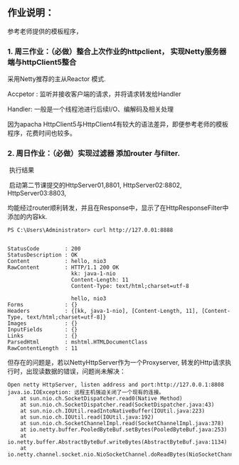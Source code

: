 

## 作业说明：

参考老师提供的模板程序，

### 1. 周三作业：（必做）整合上次作业的httpclient， 实现Netty服务器端与httpClient5整合

采用Netty推荐的主从Reactor 模式.

Accpetor : 监听并接收客户端的请求，并将请求转发给Handler

Handler: 一般是一个线程池进行后续I/O、编解码及相关处理



因为apacha HttpClient5与HttpClient4有较大的语法差异，即便参考老师的模板程序，花费时间也较多。

### 2. 周日作业：（必做）实现过滤器      添加router 与filter.

​        执行结果

​       启动第二节课提交的HttpServer01,8801,   HttpServer02:8802, HttpServer03:8803,

​        均能经过router顺利转发，并且在Response中，显示了在HttpResponseFilter中添加的内容kk. 

```
PS C:\Users\Administrator> curl http://127.0.01:8888


StatusCode        : 200
StatusDescription : OK
Content           : hello, nio3
RawContent        : HTTP/1.1 200 OK
                    kk: java-1-nio
                    Content-Length: 11
                    Content-Type: text/html;charset=utf-8

                    hello, nio3
Forms             : {}
Headers           : {[kk, java-1-nio], [Content-Length, 11], [Content-Type, text/html;charset=utf-8]}
Images            : {}
InputFields       : {}
Links             : {}
ParsedHtml        : mshtml.HTMLDocumentClass
RawContentLength  : 11

```

 但存在的问题是，若以NettyHttpServer作为一个Proxyserver, 转发的Http请求执行时，出现读数据的错误，问题尚未解决：

```
Open netty HttpServer, listen address and port:http://127.0.0.1:8808
java.io.IOException: 远程主机强迫关闭了一个现有的连接。
	at sun.nio.ch.SocketDispatcher.read0(Native Method)
	at sun.nio.ch.SocketDispatcher.read(SocketDispatcher.java:43)
	at sun.nio.ch.IOUtil.readIntoNativeBuffer(IOUtil.java:223)
	at sun.nio.ch.IOUtil.read(IOUtil.java:192)
	at sun.nio.ch.SocketChannelImpl.read(SocketChannelImpl.java:378)
	at io.netty.buffer.PooledByteBuf.setBytes(PooledByteBuf.java:253)
	at io.netty.buffer.AbstractByteBuf.writeBytes(AbstractByteBuf.java:1134)
	at io.netty.channel.socket.nio.NioSocketChannel.doReadBytes(NioSocketChannel.java:350)
```

